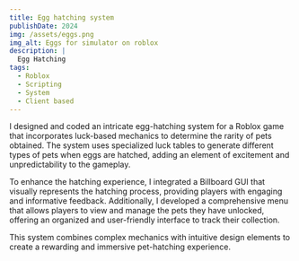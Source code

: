 ```yaml
---
title: Egg hatching system
publishDate: 2024
img: /assets/eggs.png
img_alt: Eggs for simulator on roblox
description: |
  Egg Hatching
tags:
  - Roblox
  - Scripting
  - System
  - Client based
---
```


I designed and coded an intricate egg-hatching system for a Roblox game that incorporates luck-based mechanics to determine the rarity of pets obtained. The system uses specialized luck tables to generate different types of pets when eggs are hatched, adding an element of excitement and unpredictability to the gameplay.

To enhance the hatching experience, I integrated a Billboard GUI that visually represents the hatching process, providing players with engaging and informative feedback. Additionally, I developed a comprehensive menu that allows players to view and manage the pets they have unlocked, offering an organized and user-friendly interface to track their collection.

This system combines complex mechanics with intuitive design elements to create a rewarding and immersive pet-hatching experience.